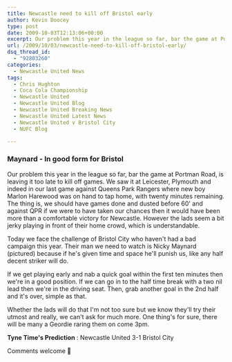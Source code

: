 ```yaml
---
title: Newcastle need to kill off Bristol early
author: Kevin Doocey
type: post
date: 2009-10-03T12:13:06+00:00
excerpt: Our problem this year in the league so far, bar the game at Portman Road, is leaving it too..
url: /2009/10/03/newcastle-need-to-kill-off-bristol-early/
dsq_thread_id:
  - "92803260"
categories:
  - Newcastle United News
tags:
  - Chris Hughton
  - Coca Cola Championship
  - Newcastle United
  - Newcastle United Blog
  - Newcastle United Breaking News
  - Newcastle United Latest News
  - Newcastle United v Bristol City
  - NUFC Blog

---
```

### Maynard - In good form for Bristol

Our problem this year in the league so far, bar the game at Portman Road, is leaving it too late to kill off games. We saw it at Leicester, Plymouth and indeed in our last game against Queens Park Rangers where new boy Marlon Harewood was on hand to tap home, with twenty minutes remaining. The thing is, we should have games done and dusted before 60' and against  QPR if we were to have taken our chances then it would have been more than a comfortable victory for Newcastle. However the lads seem a bit jerky playing in front of their home crowd, which is understandable.

Today we face the challenge of Bristol City who haven't had a bad campaign this year. Their man we need to watch is Nicky Maynard (pictured) because if he's given time and space he'll punish us, like any half decent striker will do.

If we get playing early and nab a quick goal within the first ten minutes then we're in a good position. If we can go in to the half time break with a two nil lead then we're in the driving seat. Then, grab another goal in the 2nd half and it's over, simple as that.

Whether the lads will do that I'm not too sure but we know they'll try their utmost and really, we can't ask for much more. One thing's for sure, there will be many a Geordie raring them on come 3pm.

**Tyne Time's Prediction** : Newcastle United 3-1 Bristol City

Comments welcome 🙂
